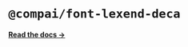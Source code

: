 # `@compai/font-lexend-deca`

[**Read the docs &rarr;**](https://components.ai/docs/typefaces/lexend-deca)
